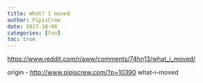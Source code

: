 ```yaml
---
title: What? I moved
author: PipisCrew
date: 2017-10-06
categories: [fun]
toc: true
---
```


https://www.reddit.com/r/aww/comments/74hn13/what_i_moved/

origin - http://www.pipiscrew.com/?p=10390 what-i-moved